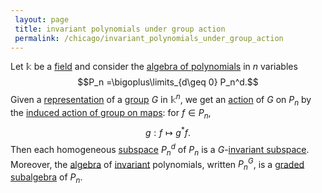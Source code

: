 ```yaml
---
 layout: page
 title: invariant polynomials under group action
 permalink: /chicago/invariant_polynomials_under_group_action
---
```


Let $\mathbb k$ be a [field](https://mathgloss.github.io/MathGloss/chicago/field) and consider the [algebra of polynomials](https://mathgloss.github.io/MathGloss/chicago/algebra_of_polynomials) in $n$ variables $$P_n =\bigoplus\limits_{d\geq 0} P_n^d.$$ Given a [representation](https://mathgloss.github.io/MathGloss/chicago/group_representation) of a [group](https://mathgloss.github.io/MathGloss/chicago/group) $G$ in $\mathbb k^n$, we get an [action](https://mathgloss.github.io/MathGloss/chicago/group_action) of $G$ on $P_n$ by the [induced action of group on maps](https://mathgloss.github.io/MathGloss/chicago/induced_action_of_group_on_maps): for $f\in P_n$, $$g:f\mapsto g^*f.$$ Then each homogeneous [subspace](https://mathgloss.github.io/MathGloss/chicago/vector_subspace) $P_n^d$ of $P_n$ is a $G$-[invariant subspace](https://mathgloss.github.io/MathGloss/chicago/invariant_subspace). Moreover, the [algebra](https://mathgloss.github.io/MathGloss/chicago/algebra_over_a_field)  of [invariant](https://mathgloss.github.io/MathGloss/chicago/G-invariant_vectors) polynomials, written $P_n^G$, is a [graded subalgebra](https://mathgloss.github.io/MathGloss/chicago/graded_subalgebra) of $P_n$. 